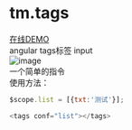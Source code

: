 # tm.tags
[在线DEMO](http://jqvue.com/demo/tm.tags/index.html "悬停显示")  
angular tags标签 input
<br/>
![image](https://github.com/317482454/tm.tags/blob/master/1.png)<br/>一个简单的指令<br/>使用方法：
```javascript
$scope.list = [{txt:'测试'}];

<tags conf="list"></tags>
```
